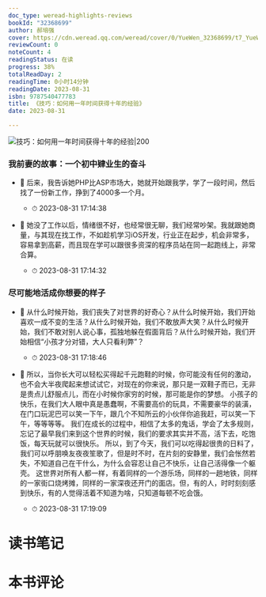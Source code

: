 ```yaml
---
doc_type: weread-highlights-reviews
bookId: "32368699"
author: 郝培强
cover: https://cdn.weread.qq.com/weread/cover/0/YueWen_32368699/t7_YueWen_32368699.jpg
reviewCount: 0
noteCount: 4
readingStatus: 在读
progress: 38%
totalReadDay: 2
readingTime: 0小时14分钟
readingDate: 2023-08-31
isbn: 9787540477783
title: 《技巧：如何用一年时间获得十年的经验》
date: 2023-08-31

---
```


![ 技巧：如何用一年时间获得十年的经验|200](https://cdn.weread.qq.com/weread/cover/0/YueWen_32368699/t7_YueWen_32368699.jpg)


### 我前妻的故事：一个初中肄业生的奋斗


- 📌 后来，我告诉她PHP比ASP市场大，她就开始跟我学，学了一段时间，然后找了一份新工作，挣到了4000多一个月。 
    - ⏱ 2023-08-31 17:14:38 

- 📌 她没了工作以后，情绪很不好，也经常很无聊，我们经常吵架。我就跟她商量，与其现在找工作，不如趁机学习iOS开发，行业正在起步，机会非常多，容易拿到高薪，而且现在学可以跟很多资深的程序员站在同一起跑线上，非常合算。 
    - ⏱ 2023-08-31 17:14:32 
### 尽可能地活成你想要的样子


- 📌 从什么时候开始，我们丧失了对世界的好奇心？从什么时候开始，我们开始喜欢一成不变的生活？从什么时候开始，我们不敢放声大笑？从什么时候开始，我们不敢对别人说心事，孤独地躲在假面背后？从什么时候开始，我们开始相信“小孩才分对错，大人只看利弊”？ 
    - ⏱ 2023-08-31 17:18:46 

- 📌 所以，当你长大可以轻松买得起千元跑鞋的时候，你可能没有任何的激动，也不会大半夜爬起来想试试它，对现在的你来说，那只是一双鞋子而已，无非是贵点儿舒服点儿，而在小时候你家穷的时候，那可能是你的梦想。
小孩子的快乐，在我们大人眼中真是愚蠢啊，不需要高价的玩具，不需要豪华的装潢，在门口玩泥巴可以笑一下午，跟几个不知所云的小伙伴你追我赶，可以笑一下午，等等等等。
我们在成长的过程中，相信了太多的鬼话，学会了太多规则，忘记了最早我们来到这个世界的时候，我们的要求其实并不高，活下去，吃饱饭，每天玩就可以很快乐。
所以，到了今天，我们可以吃得起很贵的日料了，我们可以呼朋唤友夜夜笙歌了，但是时不时，在片刻的安静里，我们会怅然若失，不知道自己在干什么，为什么会容忍让自己不快乐，让自己活得像一个躯壳。
这世界对所有人都一样，有着同样的一个游乐场，同样的一趟地铁，同样的一家街口烧烤摊，同样的一家深夜还开门的面店。但，有的人，时时刻刻感到快乐，有的人觉得活着不知道为啥，只知道每顿不吃会饿。 
    - ⏱ 2023-08-31 17:19:09 

# 读书笔记


# 本书评论
